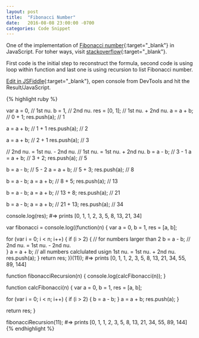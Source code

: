 ```yaml
---
layout: post
title:  "Fibonacci Number"
date:   2016-08-08 23:00:00 -0700
categories: Code Snippet
---
```


One of the implementation of [Fibonacci number][fibonacci-wiki]{:target="_blank"} in JavaScript. For toher ways, visit [stackoverflow][stackoverflow]{:target="_blank"}.

First code is the initial step to reconstruct the formula, second code is using loop within function and last one is using recursion to list Fibonacci number.

[Edit in JSFiddle][jsfiddle]{:target="_blank"}, open console from DevTools and hit the Result/JavaScript.

{% highlight ruby %}

var a = 0, // 1st nu.
    b = 1, // 2nd nu.
    res = [0, 1];
//  1st nu. + 2nd nu.
a = a + b; // 0 + 1;
res.push(a); // 1

a = a + b; // 1 + 1
res.push(a); // 2

a = a + b; // 2 + 1
res.push(a); // 3

// 2nd nu. = 1st nu. - 2nd nu.
// 1st nu. = 1st nu. + 2nd nu.
b = a - b; // 3 - 1
a = a + b; // 3 + 2; 
res.push(a); // 5

b = a - b; // 5 - 2
a = a + b; // 5 + 3; 
res.push(a); // 8

b = a - b;
a = a + b; //   8 + 5; 
res.push(a); // 13

b = a - b;
a = a + b; //   13 + 8; 
res.push(a); // 21

b = a - b;
a = a + b; //   21 + 13; 
res.push(a); // 34

console.log(res);
#=> prints [0, 1, 1, 2, 3, 5, 8, 13, 21, 34]


var fibonacci = console.log((function(n) {
  var a = 0,
    b = 1,
    res = [a, b];

  for (var i = 0; i < n; i++) {
    if (i > 2) { // for numbers larger than 2
      b = a - b; // 2nd nu. =  1st nu. - 2nd nu.  
    }
    a = a + b; // all numbers calclulated usign 1st nu. = 1st nu. + 2nd nu.
    res.push(a);
  }
  return res;
})(11));
#=> prints [0, 1, 1, 2, 3, 5, 8, 13, 21, 34, 55, 89, 144]

function fibonacciRecursion(n) {
  console.log(calcFibonacci(n));
}

function calcFibonacci(n) {
  var a = 0,
    b = 1,
    res = [a, b];

  for (var i = 0; i < n; i++) {
    if (i > 2) {
      b = a - b;
    }
    a = a + b;
    res.push(a);
  }

  return res;
}

fibonacciRecursion(11);
#=> prints [0, 1, 1, 2, 3, 5, 8, 13, 21, 34, 55, 89, 144]
{% endhighlight %}


[jsfiddle]: https://jsfiddle.net/alirokni/jemjw47k/
[fibonacci-wiki]: https://en.wikipedia.org/wiki/Fibonacci_number
[stackoverflow]: http://stackoverflow.com/questions/7944239/generating-fibonacci-sequence
